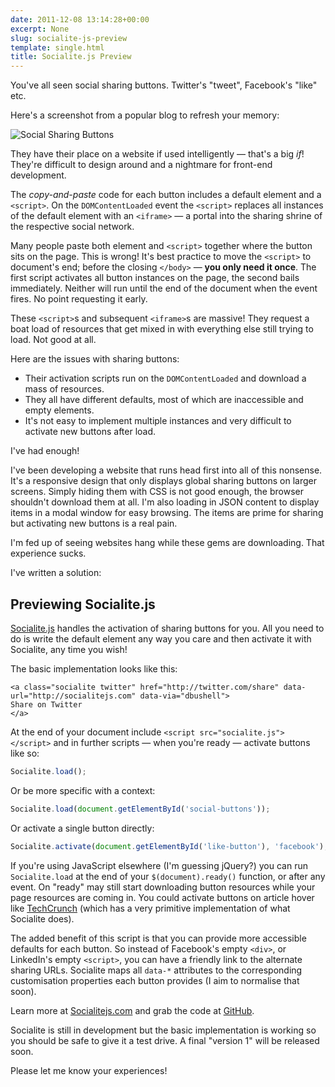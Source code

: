 ```yaml
---
date: 2011-12-08 13:14:28+00:00
excerpt: None
slug: socialite-js-preview
template: single.html
title: Socialite.js Preview
---
```


You've all seen social sharing buttons. Twitter's "tweet", Facebook's "like" etc.

Here's a screenshot from a popular blog to refresh your memory:

![Social Sharing Buttons](/images/blog/2011/Screen-shot-2011-12-05-at-09.31.42.png)

They have their place on a website if used intelligently — that's a big *if*! They're difficult to design around and a nightmare for front-end development.

The *copy-and-paste* code for each button includes a default element and a `<script>`. On the `DOMContentLoaded` event the `<script>` replaces all instances of the default element with an `<iframe>` — a portal into the sharing shrine of the respective social network.

Many people paste both element and `<script>` together where the button sits on the page. This is wrong! It's best practice to move the `<script>` to document's end; before the closing `</body>` — **you only need it once**. The first script activates all button instances on the page, the second bails immediately. Neither will run until the end of the document when the event fires. No point requesting it early.

These `<script>`s and subsequent `<iframe>`s are massive! They request a boat load of resources that get mixed in with everything else still trying to load. Not good at all.

Here are the issues with sharing buttons:

* Their activation scripts run on the `DOMContentLoaded` and download a mass of resources.
* They all have different defaults, most of which are inaccessible and empty elements.
* It's not easy to implement multiple instances and very difficult to activate new buttons after load.

I've had enough!

I've been developing a website that runs head first into all of this nonsense. It's a responsive design that only displays global sharing buttons on larger screens. Simply hiding them with CSS is not good enough, the browser shouldn't download them at all. I'm also loading in JSON content to display items in a modal window for easy browsing. The items are prime for sharing but activating new buttons is a real pain.

I'm fed up of seeing websites hang while these gems are downloading. That experience sucks.

I've written a solution:

## Previewing Socialite.js

[Socialite.js](http://socialitejs.com) handles the activation of sharing buttons for you. All you need to do is write the default element any way you care and then activate it with Socialite, any time you wish!

The basic implementation looks like this:

````markup
<a class="socialite twitter" href="http://twitter.com/share" data-url="http://socialitejs.com" data-via="dbushell">
Share on Twitter
</a>
````

At the end of your document include `<script src="socialite.js"></script>` and in further scripts — when you're ready — activate buttons like so:

````javascript
Socialite.load();
````

Or be more specific with a context:

````javascript
Socialite.load(document.getElementById('social-buttons'));
````

Or activate a single button directly:

````javascript
Socialite.activate(document.getElementById('like-button'), 'facebook');
````

If you're using JavaScript elsewhere (I'm guessing jQuery?) you can run `Socialite.load` at the end of your `$(document).ready()` function, or after any event. On "ready" may still start downloading button resources while your page resources are coming in. You could activate buttons on article hover like [TechCrunch](http://techcrunch.com/) (which has a very primitive implementation of what Socialite does).

The added benefit of this script is that you can provide more accessible defaults for each button. So instead of Facebook's empty `<div>`, or LinkedIn's empty `<script>`, you can have a friendly link to the alternate sharing URLs. Socialite maps all `data-*` attributes to the corresponding customisation properties each button provides (I aim to normalise that soon).

Learn more at [Socialitejs.com](http://socialitejs.com) and grab the code at [GitHub](https://github.com/dbushell/Socialite).

Socialite is still in development but the basic implementation is working so you should be safe to give it a test drive. A final "version 1" will be released soon.

Please let me know your experiences!
